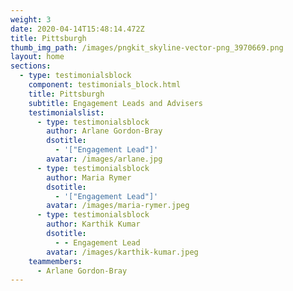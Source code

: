 ```yaml
---
weight: 3
date: 2020-04-14T15:48:14.472Z
title: Pittsburgh
thumb_img_path: /images/pngkit_skyline-vector-png_3970669.png
layout: home
sections:
  - type: testimonialsblock
    component: testimonials_block.html
    title: Pittsburgh
    subtitle: Engagement Leads and Advisers
    testimonialslist:
      - type: testimonialsblock
        author: Arlane Gordon-Bray
        dsotitle:
          - '["Engagement Lead"]'
        avatar: /images/arlane.jpg
      - type: testimonialsblock
        author: Maria Rymer
        dsotitle:
          - '["Engagement Lead"]'
        avatar: /images/maria-rymer.jpeg
      - type: testimonialsblock
        author: Karthik Kumar
        dsotitle:
          - - Engagement Lead
        avatar: /images/karthik-kumar.jpeg
    teammembers:
      - Arlane Gordon-Bray
---
```

